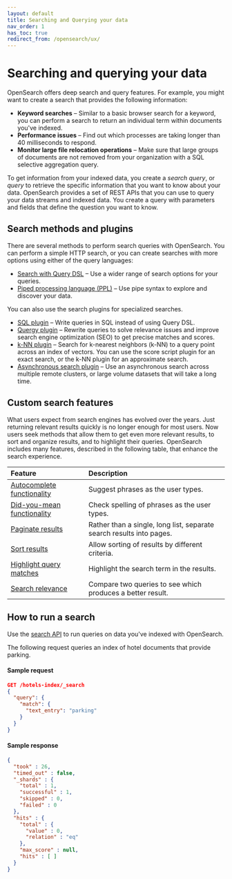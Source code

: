 ```yaml
---
layout: default
title: Searching and Querying your data
nav_order: 1
has_toc: true
redirect_from: /opensearch/ux/
---
```


# Searching and querying your data

OpenSearch offers deep search and query features. For example, you might want to create a search that provides the following information:

* **Keyword searches** – Similar to a basic browser search for a keyword, you can perform a search to return an individual term within documents you've indexed.
* **Performance issues** – Find out which processes are taking longer than 40 milliseconds to respond.
* **Monitor large file relocation operations** – Make sure that large groups of documents are not removed from your organization with a SQL selective aggregation query.

To get information from your indexed data, you create a *search query*, or *query* to retrieve the specific information that you want to know about your data. OpenSearch provides a set of REST APIs that you can use to query your data streams and indexed data. You create a query with parameters and fields that define the question you want to know.

## Search methods and plugins

There are several methods to perform search queries with OpenSearch. You can perform a simple HTTP search, or you can create searches with more options using either of the query languages:
* [Search with Query DSL]({{site.url}}{{site.baseurl}}/search-query/query-dsl/index) – Use a wider range of search options for your queries.
* [Piped processing language (PPL)]({{site.url}}{{site.baseurl}}/search-query/sql/ppl/index/) – Use pipe syntax to explore and discover your data.

You can also use the search plugins for specialized searches.

* [SQL plugin]({{site.url}}{{site.baseurl}}/search-query/sql/sql-ppl-api/) – Write queries in SQL instead of using Query DSL.
* [Quergy plugin]({{site.url}}{{site.baseurl}}/search-query/querqy/index/) – Rewrite queries to solve relevance issues and improve search engine optimization (SEO) to get precise matches and scores.
* [k-NN plugin]({{site.url}}{{site.baseurl}}/search-query/knn/index/)  – Search for k-nearest neighbors (k-NN) to a query point across an index of vectors. You can use the score script plugin for an exact search, or the k-NN plugin for an approximate search.
* [Asynchronous search plugin]({{site.url}}{{site.baseurl}}/search-query/async/index/)  – Use an asynchronous search across multiple remote clusters, or large volume datasets that will take a long time.

## Custom search features

What users expect from search engines has evolved over the years. Just returning relevant results quickly is no longer enough for most users. Now users seek methods that allow them to get even more relevant results, to sort and organize results, and to highlight their queries. OpenSearch includes many features, described in the following table, that enhance the search experience.

Feature | Description
:--- | :---
[Autocomplete functionality]({{site.url}}{{site.baseurl}}/search-query/customizing-search/autocomplete/) | Suggest phrases as the user types.
[Did-you-mean functionality]({{site.url}}{{site.baseurl}}/search-query/customizing-search/did-you-mean/) | Check spelling of phrases as the user types.
[Paginate results]({{site.url}}{{site.baseurl}}/search-query/customizing-search/paginate/) | Rather than a single, long list, separate search results into pages.
[Sort results]({{site.url}}{{site.baseurl}}/search-query/customizing-search/sort/) | Allow sorting of results by different criteria.
[Highlight query matches]({{site.url}}{{site.baseurl}}t/search-query/customizing-search/highlight/) | Highlight the search term in the results.
[Search relevance]({{site.url}}{{site.baseurl}}t/search-query/search-relevance/) | Compare two queries to see which produces a better result. 

## How to run a search

Use the [search API]({{site.url}}{{site.baseurl}}/api-reference/search/) to run queries on data you've indexed with OpenSearch.

The following request queries an index of hotel documents that provide parking.

#### Sample request

```json
GET /hotels-index/_search
{
  "query": {
    "match": {
      "text_entry": "parking"
    }
  }
}
```

#### Sample response

```json
{
  "took" : 26,
  "timed_out" : false,
  "_shards" : {
    "total" : 1,
    "successful" : 1,
    "skipped" : 0,
    "failed" : 0
  },
  "hits" : {
    "total" : {
      "value" : 0,
      "relation" : "eq"
    },
    "max_score" : null,
    "hits" : [ ]
  }
}
```